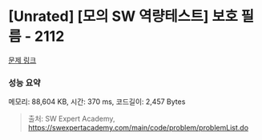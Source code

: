 # [Unrated] [모의 SW 역량테스트] 보호 필름 - 2112 

[문제 링크](https://swexpertacademy.com/main/code/problem/problemDetail.do?contestProbId=AV5V1SYKAaUDFAWu) 

### 성능 요약

메모리: 88,604 KB, 시간: 370 ms, 코드길이: 2,457 Bytes



> 출처: SW Expert Academy, https://swexpertacademy.com/main/code/problem/problemList.do